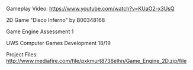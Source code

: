 Gameplay Video: https://www.youtube.com/watch?v=KUaO2-x3UsQ

2D Game "Disco Inferno" by B00348168

Game Engine Assessment 1

UWS Computer Games Development 18/19
 
Project Files: http://www.mediafire.com/file/pxkmurt8736elhn/Game_Engine_2D.zip/file
